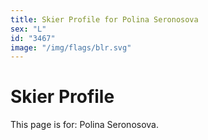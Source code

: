 ```yaml
---
title: Skier Profile for Polina Seronosova
sex: "L"
id: "3467"
image: "/img/flags/blr.svg" 
---
```


# Skier Profile

This page is for: Polina Seronosova.
    